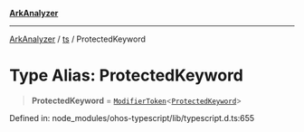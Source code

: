 [**ArkAnalyzer**](../../../../README.md)

***

[ArkAnalyzer](../../../../globals.md) / [ts](../README.md) / ProtectedKeyword

# Type Alias: ProtectedKeyword

> **ProtectedKeyword** = [`ModifierToken`](../interfaces/ModifierToken.md)\<[`ProtectedKeyword`](../enumerations/SyntaxKind.md#protectedkeyword)\>

Defined in: node\_modules/ohos-typescript/lib/typescript.d.ts:655
